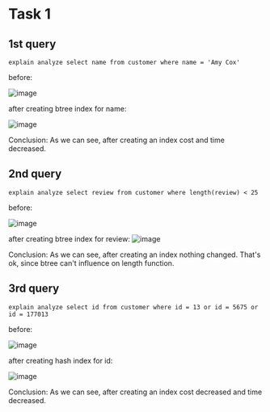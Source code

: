 # Task 1
## 1st query
```
explain analyze select name from customer where name = 'Amy Cox'
```
before:

![image](https://user-images.githubusercontent.com/54617201/162440389-4671ce19-f233-4580-a169-a2d8fbd0301f.png)

after creating btree index for name:

![image](https://user-images.githubusercontent.com/54617201/162441022-6a3fe2ba-b085-413c-9cb7-7cafe402df39.png)

Conclusion: As we can see, after creating an index cost and time decreased.

## 2nd query
```
explain analyze select review from customer where length(review) < 25
```
before:

![image](https://user-images.githubusercontent.com/54617201/162434392-d52eac6a-71b5-43c3-ae3b-60139621d7e9.png)

after creating btree index for review:
![image](https://user-images.githubusercontent.com/54617201/162436993-7bf20d51-7034-483d-ac33-f7f1c8ace7bd.png)

Conclusion: As we can see, after creating an index nothing changed. That's ok, since btree can't influence on length function.

## 3rd query 
```
explain analyze select id from customer where id = 13 or id = 5675 or id = 177013
```
before:

![image](https://user-images.githubusercontent.com/54617201/162434550-05f19c52-edd0-459c-8968-09de73ca24fd.png)

after creating hash index for id:

![image](https://user-images.githubusercontent.com/54617201/162435326-28eb1cd0-981b-48cf-be64-acd51d218ebb.png)

Conclusion: As we can see, after creating an index cost decreased and time decreased.
